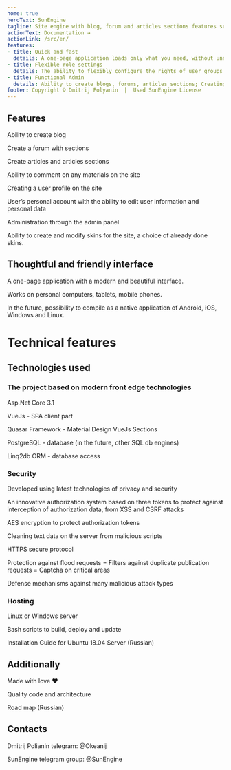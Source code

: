 ```yaml
---
home: true
heroText: SunEngine 
tagline: Site engine with blog, forum and articles sections features support, build on AspNet Core, VueJS, Quasar technologies.
actionText: Documentation →
actionLink: /src/en/
features:
- title: Quick and fast
  details: A one-page application loads only what you need, without unnecessary requests (SPA). Quick access to data based on linq2db. Efficient and custom caching
- title: Flexible role settings
  details: The ability to flexibly configure the rights of user groups for each section of the site
- title: Functional Admin
  details: Ability to create blogs, forums, articles sections; Creating subsections - interactive editing of site menu, as well as additional menus, switch basic and additional skins, user groups and changing their permissions, creating site activities Sections, and other features...
footer: Copyright © Dmitrij Polyanin  |  Used SunEngine License
---
```


## Features

Ability to create blog

Create a forum with sections

Create articles and articles sections

Ability to comment on any materials on the site

Creating a user profile on the site

User’s personal account with the ability to edit user information and personal data

Administration through the admin panel

Ability to create and modify skins for the site, a choice of already done skins.


## Thoughtful and friendly interface

A one-page application with a modern and beautiful interface.

Works on personal computers, tablets, mobile phones.

In the future, possibility to compile as a native application of Android, iOS, Windows and Linux.



# Technical features

## Technologies used

### The project based on modern front edge technologies

Asp.Net Core 3.1

VueJs - SPA client part

Quasar Framework - Material Design VueJs Sections

PostgreSQL - database (in the future, other SQL db engines)

Linq2db ORM - database access

### Security

Developed using latest technologies of privacy and security

An innovative authorization system based on three tokens to protect against interception of authorization data, from XSS and CSRF attacks

AES encryption to protect authorization tokens

Cleaning text data on the server from malicious scripts

HTTPS secure protocol

Protection against flood requests
= Filters against duplicate publication requests
= Captcha on critical areas

Defense mechanisms against many malicious attack types


### Hosting

Linux or Windows server

Bash scripts to build, deploy and update

Installation Guide for Ubuntu 18.04 Server (Russian)


## Additionally

Made with love ❤

Quality code and architecture

Road map (Russian)

## Contacts

Dmitrij Polianin telegram: @Okeanij

SunEngine telegram group: @SunEngine

